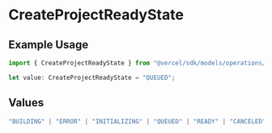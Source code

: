 # CreateProjectReadyState

## Example Usage

```typescript
import { CreateProjectReadyState } from "@vercel/sdk/models/operations/createproject.js";

let value: CreateProjectReadyState = "QUEUED";
```

## Values

```typescript
"BUILDING" | "ERROR" | "INITIALIZING" | "QUEUED" | "READY" | "CANCELED"
```